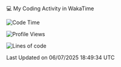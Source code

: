 💻 My Coding Activity in WakaTime
<!--START_SECTION:waka-->
![Code Time](http://img.shields.io/badge/Code%20Time-553%20hrs%2054%20mins-blue)

![Profile Views](http://img.shields.io/badge/Profile%20Views-1-blue)

![Lines of code](https://img.shields.io/badge/From%20Hello%20World%20I%27ve%20Written-2.2%20million%20lines%20of%20code-blue)


 Last Updated on 06/07/2025 18:49:34 UTC
<!--END_SECTION:waka-->
